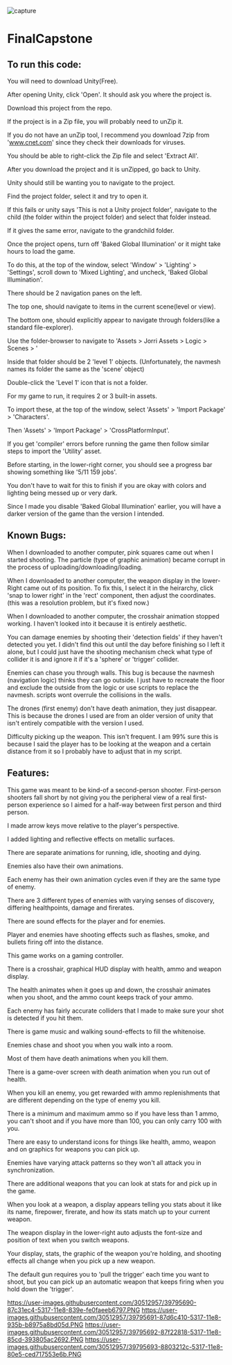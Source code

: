 ![capture](https://user-images.githubusercontent.com/30512957/39795690-87c31ec4-5317-11e8-839e-fe0faeeb6797.PNG)


# FinalCapstone

## To run this code:

  You will need to download Unity(Free). 

  After opening Unity, click 'Open'. It should ask you where the project is.
  
  Download this project from the repo.
  
  If the project is in a Zip file, you will probably need to unZip it.
  
  If you do not have an unZip tool, I recommend you download 7zip from 'www.cnet.com' since they check their downloads for viruses.
  
  You should be able to right-click the Zip file and select 'Extract All'.
  
  After you download the project and it is unZipped, go back to Unity.
  
  Unity should still be wanting you to navigate to the project.
  
  Find the project folder, select it and try to open it.
  
  If this fails or unity says 'This is not a Unity project folder', navigate to the child (the folder within the project folder) and select that folder instead.
  
  If it gives the same error, navigate to the grandchild folder.
  
  Once the project opens, turn off 'Baked Global Illumination' or it might take hours to load the game. 
  
  To do this, at the top of the window, select 'Window' > 'Lighting' > 'Settings', scroll down to 'Mixed Lighting', and uncheck, 'Baked Global Illumination'.
  
  There should be 2 navigation panes on the left.
  
  The top one, should navigate to items in the current scene(level or view).
  
  The bottom one, should explicitly appear to navigate through folders(like a standard file-explorer).
  
  Use the folder-browser to navigate to 'Assets > Jorri Assets > Logic > Scenes > '
  
  Inside that folder should be 2 'level 1' objects. (Unfortunately, the navmesh names its folder the same as the 'scene' object)
  
  Double-click the 'Level 1' icon that is not a folder.
  
  For my game to run, it requires 2 or 3 built-in assets.
  
  To import these, at the top of the window, select 'Assets' > 'Import Package' > 'Characters'.
  
  Then 'Assets' > 'Import Package' > 'CrossPlatformInput'.
  
  If you get 'compiler' errors before running the game then follow similar steps to import the 'Utility' asset.
  
  Before starting, in the lower-right corner, you should see a progress bar showing something like '5/11 159 jobs'.
  
  You don't have to wait for this to finish if you are okay with colors and lighting being messed up or very dark.
  
  Since I made you disable 'Baked Global Illumination' earlier, you will have a darker version of the game than the version I intended.





## Known Bugs:
  
  When I downloaded to another computer, pink squares came out when I started shooting. The particle (type of graphic animation) became corrupt in the process of uploading/downloading/loading.
  
  When I downloaded to another computer, the weapon display in the lower-Right came out of its position. To fix this, I select it in the heirarchy, click 'snap to lower right' in the 'rect' component, then adjust the coordinates. (this was a resolution problem, but it's fixed now.)
  
  When I downloaded to another computer, the crosshair animation stopped working. I haven't looked into it because it is entirely aesthetic.
  
  You can damage enemies by shooting their 'detection fields' if they haven't detected you yet. I didn't find this out until the day before finishing so I left it alone, but I could just have the shooting mechanism check what type of collider it is and ignore it if it's a 'sphere' or 'trigger' collider.
  
  Enemies can chase you through walls. This bug is because the navmesh (navigation logic) thinks they can go outside. I just have to recreate the floor and exclude the outside from the logic or use scripts to replace the navmesh. scripts wont overrule the collisions in the walls.
  
  The drones (first enemy) don't have death animation, they just disappear. This is because the drones I used are from an older version of unity that isn't entirely compatible with the version I used.
  
  Difficulty picking up the weapon. This isn't frequent. I am 99% sure this is because I said the player has to be looking at the weapon and a certain distance from it so I probably have to adjust that in my script.





## Features:
  
  This game was meant to be kind-of a second-person shooter. First-person shooters fall short by not giving you the peripheral view of a real first-person experience so I aimed for a half-way between first person and third person.
  
  I made arrow keys move relative to the player's perspective.
  
  I added lighting and reflective effects on metallic surfaces.
  
  There are separate animations for running, idle, shooting and dying.
  
  Enemies also have their own animations.
  
  Each enemy has their own animation cycles even if they are the same type of enemy.
  
  There are 3 different types of enemies with varying senses of discovery, differing healthpoints, damage and firerates.
  
  There are sound effects for the player and for enemies.
  
  Player and enemies have shooting effects such as flashes, smoke, and bullets firing off into the distance.
  
  This game works on a gaming controller.
  
  There is a crosshair, graphical HUD display with health, ammo and weapon display.
  
  The health animates when it goes up and down, the crosshair animates when you shoot, and the ammo count keeps track of your ammo.
  
  Each enemy has fairly accurate colliders that I made to make sure your shot is detected if you hit them.
  
  There is game music and walking sound-effects to fill the whitenoise.
  
  Enemies chase and shoot you when you walk into a room.
  
  Most of them have death animations when you kill them.
  
  There is a game-over screen with death animation when you run out of health.
  
  When you kill an enemy, you get rewarded with ammo replenishments that are different depending on the type of enemy you kill.
  
  There is a minimum and maximum ammo so if you have less than 1 ammo, you can't shoot and if you have more than 100, you can only carry 100 with you.
  
  There are easy to understand icons for things like health, ammo, weapon and on graphics for weapons you can pick up.
  
  Enemies have varying attack patterns so they won't all attack you in synchronization.
  
  There are additional weapons that you can look at stats for and pick up in the game.
  
  When you look at a weapon, a display appears telling you stats about it like its name, firepower, firerate, and how its stats match up to your current weapon.
  
  The weapon display in the lower-right auto adjusts the font-size and position of text when you switch weapons.
  
  Your display, stats, the graphic of the weapon you're holding, and shooting effects all change when you pick up a new weapon.
  
  The default gun requires you to 'pull the trigger' each time you want to shoot, but you can pick up an automatic weapon that keeps firing when you hold down the 'trigger'.
  
  https://user-images.githubusercontent.com/30512957/39795690-87c31ec4-5317-11e8-839e-fe0faeeb6797.PNG
  https://user-images.githubusercontent.com/30512957/39795691-87d6c410-5317-11e8-935b-b8975a8bd05d.PNG
  https://user-images.githubusercontent.com/30512957/39795692-87f22818-5317-11e8-85cd-393805ac2692.PNG
  https://user-images.githubusercontent.com/30512957/39795693-8803212c-5317-11e8-80e5-ced717553e6b.PNG
  
